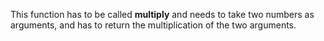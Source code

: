 This function has to be called **multiply** and needs to take two numbers as arguments, and has to return the multiplication of the two arguments.
